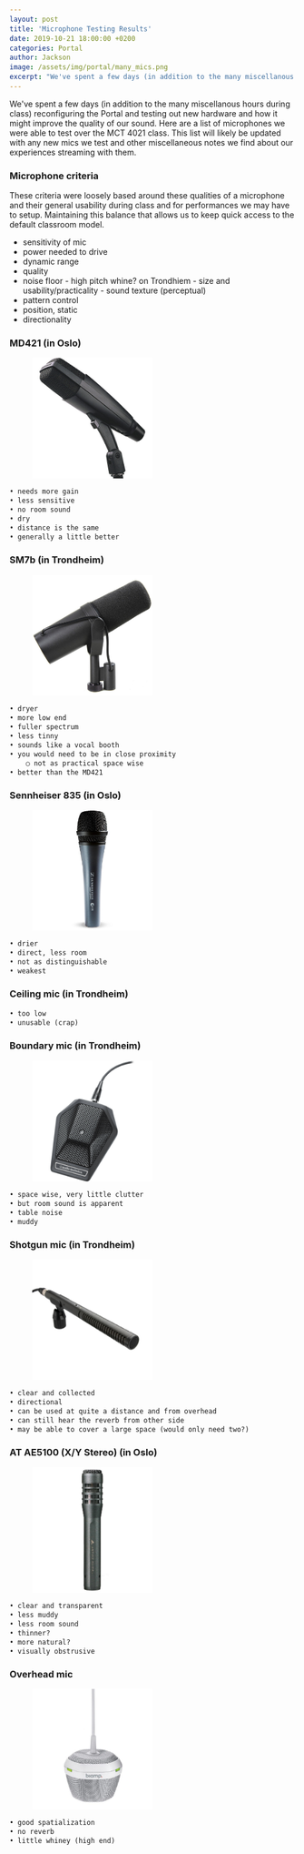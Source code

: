 ```yaml
---
layout: post
title: 'Microphone Testing Results'
date: 2019-10-21 18:00:00 +0200
categories: Portal
author: Jackson
image: /assets/img/portal/many_mics.png
excerpt: "We've spent a few days (in addition to the many miscellanous hours during class) reconfiguring the Portal and testing out new hardware and how it might improve the quality of our sound."
---
```

We've spent a few days (in addition to the many miscellanous hours during class) reconfiguring the Portal and testing out new hardware and how it might improve the quality of our sound. Here are a list of microphones we were able to test over the MCT 4021 class. This list will likely be updated with any new mics we test and other miscellaneous notes we find about our experiences streaming with them.

### Microphone criteria

These criteria were loosely based around these qualities of a microphone and their general usability during class and for performances we may have to setup. Maintaining this balance that allows us to keep quick access to the default classroom model.

- sensitivity of mic
- power needed to drive
- dynamic range
- quality
- noise floor - high pitch whine? on Trondhiem - size and usability/practicality - sound texture (perceptual)
- pattern control
- position, static
- directionality

### MD421 (in Oslo)

<figure>
<img src="/assets/img/portal/md421.jpg" width = "50%" align="center"/>
</figure>

	• needs more gain
	• less sensitive
	• no room sound
	• dry
	• distance is the same
	• generally a little better

### SM7b (in Trondheim)

<figure>
<img src="/assets/img/portal/sm7b.jpg" width = "50%" align="center"/>
</figure>

    • dryer
    • more low end
    • fuller spectrum
    • less tinny
    • sounds like a vocal booth
    • you would need to be in close proximity
    	○ not as practical space wise
    • better than the MD421

### Sennheiser 835 (in Oslo)

<figure>
<img src="/assets/img/portal/s835.jpg" width = "50%" align="center"/>
</figure>

    • drier
    • direct, less room
    • not as distinguishable
    • weakest

### Ceiling mic (in Trondheim)

    • too low
    • unusable (crap)

### Boundary mic (in Trondheim)

<figure>
<img src="/assets/img/portal/boundary_mic.jpg" width = "50%" align="center"/>
</figure>

    • space wise, very little clutter
    • but room sound is apparent
    • table noise
    • muddy

### Shotgun mic (in Trondheim)

<figure>
<img src="/assets/img/portal/shotgun_mic.jpg" width = "50%" align="center" />
</figure>

    • clear and collected
    • directional
    • can be used at quite a distance and from overhead
    • can still hear the reverb from other side
    • may be able to cover a large space (would only need two?)

### AT AE5100 (X/Y Stereo) (in Oslo)

<figure>
<img src="/assets/img/portal/ae5100.jpg" width = "50%" align="center" />
</figure>

    • clear and transparent
    • less muddy
    • less room sound
    • thinner?
    • more natural?
    • visually obstrusive

### Overhead mic

<figure>
<img src="/assets/img/portal/biamp.jpg" width = "50%" align="center"/>
</figure>

    • good spatialization
    • no reverb
    • little whiney (high end)
